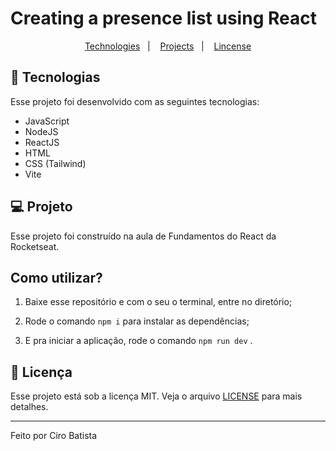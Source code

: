# Creating a presence list using React

<p align="center">
  <a href="#-tecnologias">Technologies</a>&nbsp;&nbsp;&nbsp;|&nbsp;&nbsp;&nbsp;
  <a href="#-projeto">Projects</a>&nbsp;&nbsp;&nbsp;|&nbsp;&nbsp;&nbsp;
  <a href="#memo-licença">Lincense</a>
</p>

## 🚀 Tecnologias

Esse projeto foi desenvolvido com as seguintes tecnologias:

- JavaScript
- NodeJS
- ReactJS
- HTML
- CSS (Tailwind)
- Vite

## 💻 Projeto

Esse projeto foi construído na aula de Fundamentos do React da Rocketseat.

## Como utilizar?

1. Baixe esse repositório e com o seu o terminal, entre no diretório;

2. Rode o comando `npm i` para instalar as dependências;

3. E pra iniciar a aplicação, rode o comando `npm run dev` .

## :memo: Licença

Esse projeto está sob a licença MIT. Veja o arquivo [LICENSE](.github/LICENSE.md) para mais detalhes.

---

Feito por Ciro Batista

